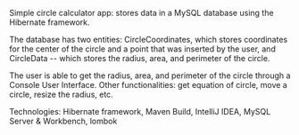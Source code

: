 Simple circle calculator app: stores data in a MySQL database using the Hibernate framework.

The database has two entities: CircleCoordinates, which stores coordinates for the center of the circle and a point that was inserted by the user, and CircleData -- which stores the radius, area, and perimeter of the circle.

The user is able to get the radius, area, and perimeter of the circle through a Console User Interface. Other functionalities: get equation of circle, move a circle, resize the radius, etc.

Technologies: Hibernate framework, Maven Build, IntelliJ IDEA, MySQL Server & Workbench, lombok

